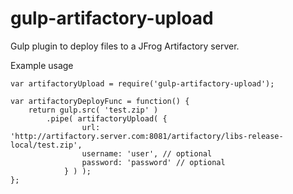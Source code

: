 # gulp-artifactory-upload
Gulp plugin to deploy files to a JFrog Artifactory server.

Example usage

```
var artifactoryUpload = require('gulp-artifactory-upload');

var artifactoryDeployFunc = function() {
	return gulp.src( 'test.zip' )
		.pipe( artifactoryUpload( {
				url: 'http://artifactory.server.com:8081/artifactory/libs-release-local/test.zip',
				username: 'user', // optional
				password: 'password' // optional
			} ) );
};
```

